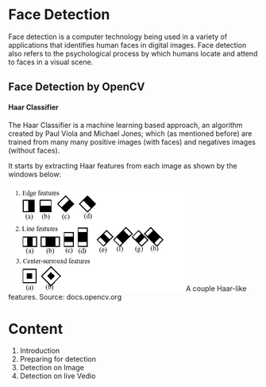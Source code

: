 # Face Detection
Face detection is a computer technology being used in a variety of applications that identifies human faces in digital images. Face detection also refers to the psychological process by which humans locate and attend to faces in a visual scene.
## Face Detection by OpenCV
#### Haar Classifier
The Haar Classifier is a machine learning based approach, an algorithm created by Paul Viola and Michael Jones; which (as mentioned before) are trained from many many positive images (with faces) and negatives images (without faces).
                                                                                                                                           
It starts by extracting Haar features from each image as shown by the windows below:

<img src="images/haarfeatures.png" />
A couple Haar-like features. Source: docs.opencv.org

# Content
1. Introduction                                                                                                                           
2. Preparing for detection                                                                                                               
3. Detection on Image                                                                                                                     
4. Detection on live Vedio                                                                                                                  
